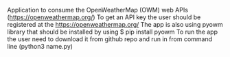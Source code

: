 Application to consume the  OpenWeatherMap (OWM) web APIs (https://openweathermap.org/)
To get an API key the user should be registered at the https://openweathermap.org/
The app is also using pyowm library that should be installed by using $ pip install pyowm
To run the app the user need to download it from github repo and run in from command line (python3 name.py) 
